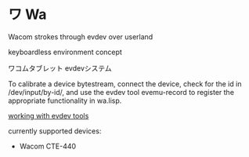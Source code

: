
# ワ Wa

Wacom strokes through evdev over userland

keyboardless environment concept

ワコムタブレット evdevシステム

To calibrate a device bytestream, connect the device, check for the id in /dev/input/by-id/, and use the evdev tool evemu-record to register the appropriate functionality in wa.lisp.

[working with evdev tools](https://www.freedesktop.org/wiki/Evemu/)

currently supported devices:
* Wacom CTE-440

